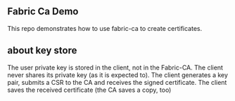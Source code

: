 ## Fabric Ca Demo
This repo demonstrates how to use fabric-ca to create certificates.

## about key store
The user private key is stored in the client, not in the Fabric-CA. The client never shares its private key (as it is expected to). The client generates a key pair, submits a CSR to the CA and receives the signed certificate. The client saves the received certificate (the CA saves a copy, too)